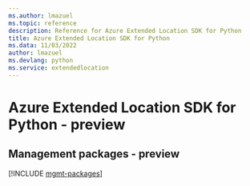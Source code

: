 ```yaml
---
ms.author: lmazuel
ms.topic: reference
description: Reference for Azure Extended Location SDK for Python
title: Azure Extended Location SDK for Python
ms.data: 11/03/2022
author: lmazuel
ms.devlang: python
ms.service: extendedlocation
---
```

# Azure Extended Location SDK for Python - preview

## Management packages - preview
[!INCLUDE [mgmt-packages](extended-location-mgmt-index.md)]